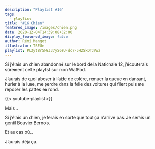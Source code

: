 ```yaml
---
description: "Playlist #16"
tags:
  - playlist
title: "#16 Chien"
featured_image: /images/chien.png
date: 2020-12-04T14:39:08+02:00
display_featured_image: false
author: Rémi Mangot
illustrator: TSEUe
playlist: PL3yt8r5HGJ37yS62U-dc7-6H2SkDT3Vwz
---
```


Si j’étais un chien abandonné sur le bord de la Nationale 12, j’écouterais sûrement cette playlist sur mon WafPod. 

J’aurais de quoi aboyer à l’aide de colère, remuer la queue en dansant, hurler à la lune, me perdre dans la folie des voitures qui filent puis me reposer les pattes en rond.

{{< youtube-playlist >}}

Mais...

Si j’étais un chien, je ferais en sorte que tout ça n’arrive pas. 
Je serais un gentil Bouvier Bernois.

Et au cas où…

J’aurais déjà ça.


